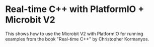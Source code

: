 # Real-time C++ with PlatformIO + Microbit V2

This shows how to use the Microbit V2 with PlatformIO for running examples from the book "Real-time C++" by Christopher Kormanyos.